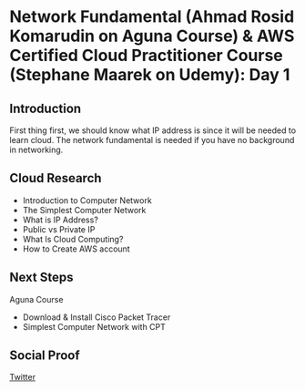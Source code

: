 # Network Fundamental (Ahmad Rosid Komarudin on Aguna Course) & AWS Certified Cloud Practitioner Course (Stephane Maarek on Udemy): Day 1 

## Introduction

First thing first, we should know what IP address is since it will be needed to learn cloud. The network fundamental is needed if you have no background in networking. 

## Cloud Research
- Introduction to Computer Network
- The Simplest Computer Network
- What is IP Address?
- Public vs Private IP
- What Is Cloud Computing?
- How to Create AWS account

## Next Steps
Aguna Course
- Download & Install Cisco Packet Tracer
- Simplest Computer Network with CPT

## Social Proof
[Twitter](https://twitter.com/JoeSeven08/status/1493534221989998592)
